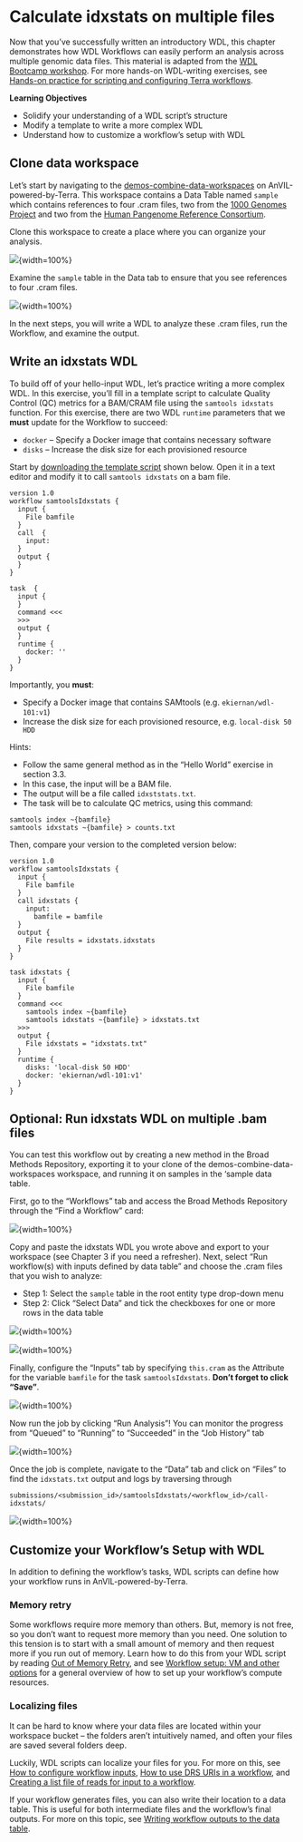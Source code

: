 

# Calculate idxstats on multiple files

Now that you’ve successfully written an introductory WDL, this chapter demonstrates how WDL Workflows can easily perform an analysis across multiple genomic data files.
This material is adapted from the [WDL Bootcamp workshop](https://support.terra.bio/hc/en-us/articles/18618717942427).
For more hands-on WDL-writing exercises, see [Hands-on practice for scripting and configuring Terra workflows](https://support.terra.bio/hc/en-us/articles/360056599991).

**Learning Objectives**

- Solidify your understanding of a WDL script’s structure
- Modify a template to write a more complex WDL
- Understand how to customize a workflow’s setup with WDL

## Clone data workspace

Let’s start by navigating to the [demos-combine-data-workspaces](https://anvil.terra.bio/#workspaces/anvil-outreach/demos-combine-data-workspaces) on AnVIL-powered-by-Terra.
This workspace contains a Data Table named `sample` which contains references to four .cram files, two from the [1000 Genomes Project](https://anvil.terra.bio/#workspaces/anvil-datastorage/1000G-high-coverage-2019) and two from the [Human Pangenome Reference Consortium](https://anvil.terra.bio/#workspaces/anvil-datastorage/AnVIL_HPRC).  

Clone this workspace to create a place where you can organize your analysis.  

![](04-calculate-idxstats_files/figure-docx//1o2XnuMbqWVLf4XrsXolIQ7ulfnMlpJlrUxN0Y8aLIVQ_g1397c25e58c_0_181.png){width=100%}

Examine the `sample` table in the Data tab to ensure that you see references to four .cram files.

![](04-calculate-idxstats_files/figure-docx//1o2XnuMbqWVLf4XrsXolIQ7ulfnMlpJlrUxN0Y8aLIVQ_g288edfe8bc0_0_1.png){width=100%}

In the next steps, you will write a WDL to analyze these .cram files, run the Workflow, and examine the output.

## Write an idxstats WDL

To build off of your hello-input WDL, let’s practice writing a more complex WDL. In this exercise, you’ll fill in a template script to calculate Quality Control (QC) metrics for a BAM/CRAM file using the `samtools idxstats` function.  For this exercise, there are two WDL `runtime` parameters that we **must** update for the Workflow to succeed:

- `docker` – Specify a Docker image that contains necessary software
- `disks` – Increase the disk size for each provisioned resource

Start by [downloading the template script](https://drive.google.com/file/d/1OH4L5LQNquDhNvycRHzWVH6Z1HR5R7kD) shown below. Open it in a text editor and modify it to call `samtools idxstats` on a bam file.

```
version 1.0
workflow samtoolsIdxstats {
  input {
    File bamfile 
  }
  call  {
    input: 
  }
  output {
  }
}

task  {
  input {
  }
  command <<<
  >>>
  output {
  }
  runtime {
    docker: ''
  }
}
```

Importantly, you **must**:

- Specify a Docker image that contains SAMtools (e.g. `ekiernan/wdl-101:v1`)
- Increase the disk size for each provisioned resource, e.g. `local-disk 50 HDD`

Hints:

- Follow the same general method as in the “Hello World” exercise in section 3.3.
- In this case, the input will be a BAM file.
- The output will be a file called `idxststats.txt`.
- The task will be to calculate QC metrics, using this command:

```
samtools index ~{bamfile}
samtools idxstats ~{bamfile} > counts.txt
```

Then, compare your version to the completed version below:

```
version 1.0
workflow samtoolsIdxstats {
  input {
    File bamfile
  }
  call idxstats {
    input: 
      bamfile = bamfile
  }
  output {
    File results = idxstats.idxstats
  }
}

task idxstats {
  input {
    File bamfile
  }
  command <<<
    samtools index ~{bamfile}
    samtools idxstats ~{bamfile} > idxstats.txt
  >>>
  output {
    File idxstats = "idxstats.txt"
  }
  runtime {
    disks: 'local-disk 50 HDD'
    docker: 'ekiernan/wdl-101:v1'
  }
}
```

## Optional: Run idxstats WDL on multiple .bam files

You can test this workflow out by creating a new method in the Broad Methods Repository, exporting it to your clone of the demos-combine-data-workspaces workspace, and running it on samples in  the ‘sample data table.

First, go to the “Workflows” tab and access the Broad Methods Repository through the “Find a Workflow” card:

![](04-calculate-idxstats_files/figure-docx//1o2XnuMbqWVLf4XrsXolIQ7ulfnMlpJlrUxN0Y8aLIVQ_g288edfe8bc0_0_6.png){width=100%}

Copy and paste the idxstats WDL you wrote above and export to your workspace (see Chapter 3 if you need a refresher).  Next, select “Run workflow(s) with inputs defined by data table” and choose the .cram files that you wish to analyze:

- Step 1: Select the `sample` table in the root entity type drop-down menu
- Step 2: Click “Select Data” and tick the checkboxes for one or more rows in the data table

![](04-calculate-idxstats_files/figure-docx//1o2XnuMbqWVLf4XrsXolIQ7ulfnMlpJlrUxN0Y8aLIVQ_g288edfe8bc0_0_11.png){width=100%}

![](04-calculate-idxstats_files/figure-docx//1o2XnuMbqWVLf4XrsXolIQ7ulfnMlpJlrUxN0Y8aLIVQ_g288edfe8bc0_0_16.png){width=100%}

Finally, configure the “Inputs” tab by specifying `this.cram` as the Attribute for the variable `bamfile` for the task `samtoolsIdxstats`.  **Don’t forget to click “Save”**.

![](04-calculate-idxstats_files/figure-docx//1o2XnuMbqWVLf4XrsXolIQ7ulfnMlpJlrUxN0Y8aLIVQ_g288edfe8bc0_0_21.png){width=100%}


Now run the job by clicking “Run Analysis”!  You can monitor the progress from “Queued” to “Running” to “Succeeded” in the “Job History” tab

![](04-calculate-idxstats_files/figure-docx//1o2XnuMbqWVLf4XrsXolIQ7ulfnMlpJlrUxN0Y8aLIVQ_g288edfe8bc0_0_47.png){width=100%}

Once the job is complete, navigate to the “Data” tab and click on “Files” to find the `idxstats.txt` output and logs by traversing through

```
submissions/<submission_id>/samtoolsIdxstats/<workflow_id>/call-idxstats/
```

![](04-calculate-idxstats_files/figure-docx//1o2XnuMbqWVLf4XrsXolIQ7ulfnMlpJlrUxN0Y8aLIVQ_g288edfe8bc0_0_53.png){width=100%}

## Customize your Workflow’s Setup with WDL

In addition to defining the workflow’s tasks, WDL scripts can define how your workflow runs in AnVIL-powered-by-Terra.

### Memory retry

Some workflows require more memory than others. But, memory is not free, so you don’t want to request more memory than you need. One solution to this tension is to start with a small amount of memory and then request more if you run out of memory. Learn how to do this from your WDL script by reading [Out of Memory Retry](https://support.terra.bio/hc/en-us/articles/4403215299355), and see [Workflow setup: VM and other options](https://support.terra.bio/hc/en-us/articles/360026521831) for a general overview of how to set up your workflow’s compute resources.

### Localizing files

It can be hard to know where your data files are located within your workspace bucket – the folders aren’t intuitively named, and often your files are saved several folders deep. 

Luckily, WDL scripts can localize your files for you. For more on this, see [How to configure workflow inputs](https://support.terra.bio/hc/en-us/articles/4415971884827), [How to use DRS URIs in a workflow](https://support.terra.bio/hc/en-us/articles/6635144998939), and [Creating a list file of reads for input to a workflow](https://support.terra.bio/hc/en-us/articles/360033353952).

If your workflow generates files, you can also write their location to a data table. This is useful for both intermediate files and the workflow’s final outputs. For more on this topic, see [Writing workflow outputs to the data table](https://support.terra.bio/hc/en-us/articles/4500420806299).
